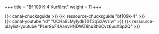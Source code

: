 +++
title = "Bf 109 K-4 Kurfürst"
weight = 11
+++

<div class="contenu"> <!-- Chuck's guide //-->
{{< canal-chucksguide >}}
{{< ressource-chucksguide "bf109k-4" >}}
</div>

<div class="contenu"> <!-- Matt Waggner //-->
{{< canal-youtube "id" "UCHa9LMylydkT0T3qSzAVrlw" >}}
{{< ressource-playlist-youtube "PLer9oF4AanvHNDWZ8hu8h6Cvz6uuXSp2Q" >}}
</div>

